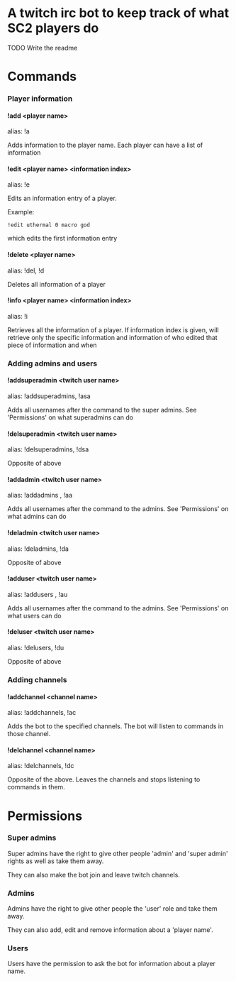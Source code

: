 # A twitch irc bot to keep track of what SC2 players do

TODO Write the readme

# Commands

### Player information

#### !add \<player name\>

alias: !a

Adds information to the player name. Each player can have a list of information

#### !edit \<player name\> \<information index\>

alias: !e

Edits an information entry of a player. 

Example: 
    
    !edit uthermal 0 macro god

which edits the first information entry

#### !delete \<player name\>

alias: !del, !d

Deletes all information of a player

#### !info \<player name\> \<information index\>

alias: !i

Retrieves all the information of a player. If information index is given, will retrieve only the specific information and information of who edited that piece of information and when

### Adding admins and users

#### !addsuperadmin \<twitch user name\>

alias: !addsuperadmins, !asa

Adds all usernames after the command to the super admins. See 'Permissions' on what superadmins can do

#### !delsuperadmin \<twitch user name\>

alias: !delsuperadmins, !dsa

Opposite of above

#### !addadmin \<twitch user name\>

alias: !addadmins , !aa

Adds all usernames after the command to the admins. See 'Permissions' on what admins can do

#### !deladmin \<twitch user name\>

alias: !deladmins, !da

Opposite of above

#### !adduser \<twitch user name\>

alias: !addusers , !au

Adds all usernames after the command to the admins. See 'Permissions' on what users can do

#### !deluser \<twitch user name\>

alias: !delusers, !du

Opposite of above

### Adding channels

#### !addchannel \<channel name\>

alias: !addchannels, !ac

Adds the bot to the specified channels. The bot will listen to commands in those channel.

#### !delchannel \<channel name\>

alias: !delchannels, !dc

Opposite of the above. Leaves the channels and stops listening to commands in them.

# Permissions

### Super admins

Super admins have the right to give other people 'admin' and 'super admin' rights as well as take them away.

They can also make the bot join and leave twitch channels.

### Admins

Admins have the right to give other people the 'user' role and take them away.

They can also add, edit and remove information about a 'player name'.

### Users

Users have the permission to ask the bot for information about a player name.

